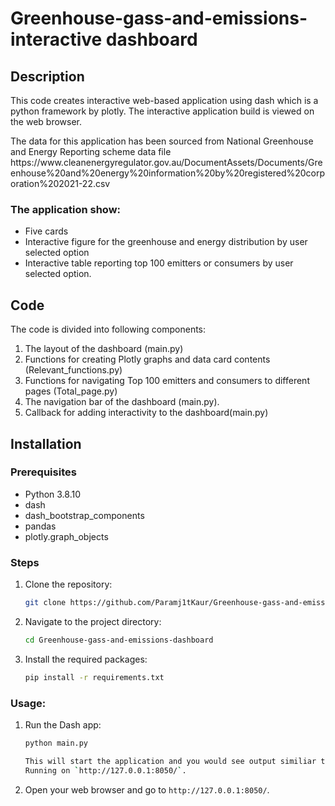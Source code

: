 # Greenhouse-gass-and-emissions-interactive dashboard

## Description
<p>This code creates interactive web-based application using dash which is a python framework by plotly. The interactive application build is viewed on the web browser. </p>
<p>The data for this application has been sourced from National Greenhouse and Energy Reporting scheme data file https://www.cleanenergyregulator.gov.au/DocumentAssets/Documents/Greenhouse%20and%20energy%20information%20by%20registered%20corporation%202021-22.csv <br></p>

### The application show:
- Five cards
- Interactive figure for the greenhouse and energy distribution by user selected option 
- Interactive table reporting top 100 emitters or consumers by user selected option. 


## Code
The code is divided into following components:
1.	The layout of the dashboard (main.py) 
2.	Functions for creating Plotly graphs and data card contents (Relevant_functions.py)
3.	 Functions for navigating Top 100 emitters and consumers to different pages (Total_page.py)
4.	The navigation bar of the dashboard (main.py).
5.	Callback for adding interactivity to the dashboard(main.py)

## Installation
### Prerequisites
- Python 3.8.10
- dash
- dash_bootstrap_components
- pandas
- plotly.graph_objects  

### Steps
1. Clone the repository:
    ```bash
    git clone https://github.com/Paramj1tKaur/Greenhouse-gass-and-emissions-dashboard.git
    ```
2. Navigate to the project directory:
    ```bash
    cd Greenhouse-gass-and-emissions-dashboard
    ```
3. Install the required packages:
    ```bash
    pip install -r requirements.txt
    ```
### Usage:	
1. Run the Dash app:
    ```bash
    python main.py
    
    This will start the application and you would see output similiar to the following
    Running on `http://127.0.0.1:8050/`.
    ```
2. Open your web browser and go to `http://127.0.0.1:8050/`.


